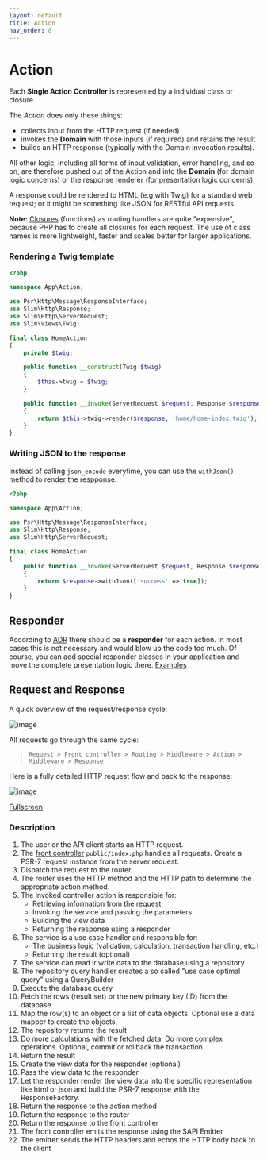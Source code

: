 ```yaml
---
layout: default
title: Action
nav_order: 8
---
```


# Action

Each **Single Action Controller** is represented by a individual class or closure.

The *Action* does only these things:

* collects input from the HTTP request (if needed)
* invokes the **Domain** with those inputs (if required) and retains the result
* builds an HTTP response (typically with the Domain invocation results).

All other logic, including all forms of input validation, error handling, and so on, 
are therefore pushed out of the Action and into the **Domain** 
(for domain logic concerns) or the response renderer (for presentation logic concerns). 

A response could be rendered to HTML (e.g with Twig) for a standard web request; or 
it might be something like JSON for RESTful API requests.

**Note:** [Closures](https://www.php.net/manual/en/class.closure.php) (functions) as routing 
handlers are quite "expensive", because PHP has to create all closures for each request. 
The use of class names is more lightweight, faster and scales better for larger applications.

### Rendering a Twig template

```php
<?php

namespace App\Action;

use Psr\Http\Message\ResponseInterface;
use Slim\Http\Response;
use Slim\Http\ServerRequest;
use Slim\Views\Twig;

final class HomeAction
{
    private $twig;

    public function __construct(Twig $twig)
    {
        $this->twig = $twig;
    }

    public function __invoke(ServerRequest $request, Response $response): ResponseInterface
    {
        return $this->twig->render($response, 'home/home-index.twig');
    }
}
```

### Writing JSON to the response

Instead of calling `json_encode` everytime, you can use the `withJson()` method to render the respponse.

```php
<?php

namespace App\Action;

use Psr\Http\Message\ResponseInterface;
use Slim\Http\Response;
use Slim\Http\ServerRequest;

final class HomeAction
{
    public function __invoke(ServerRequest $request, Response $response): ResponseInterface
    {
        return $response->withJson(['success' => true]);
    }
}
```

## Responder

According to [ADR](#action-domain-responder-adr) there should be a **responder** for each action. In most cases this is not necessary 
and would blow up the code too much. Of course, you can add special responder classes in your application and move the 
complete presentation logic there. [Examples](https://github.com/pmjones/adr-example/tree/master/src/Web/Blog)

## Request and Response

A quick overview of the request/response cycle:

![image](https://user-images.githubusercontent.com/781074/67461691-3c34a880-f63e-11e9-8266-2119ac98f639.png)

All requests go through the same cycle:  

> `Request > Front controller > Routing > Middleware > Action > Middleware > Response`

Here is a fully detailed HTTP request flow and back to the response:

![image](https://user-images.githubusercontent.com/781074/59540964-b2dad000-8eff-11e9-89da-aa98e400bd88.png)

[Fullscreen](https://user-images.githubusercontent.com/781074/59540964-b2dad000-8eff-11e9-89da-aa98e400bd88.png)

### Description

1. The user or the API client starts an HTTP request. 
2. The [front controller](https://en.wikipedia.org/wiki/Front_controller) `public/index.php` handles all requests. Create a PSR-7 request instance from the server request.
3. Dispatch the request to the router.
4. The router uses the HTTP method and the HTTP path to determine the appropriate action method.
5. The invoked controller action is responsible for:
   * Retrieving information from the request
   * Invoking the service and passing the parameters
   * Building the view data
   * Returning the response using a responder
6. The service is a use case handler and responsible for:
   * The business logic (validation, calculation, transaction handling, etc.)
   * Returning the result (optional)
7. The service can read ir write data to the database using a repository
8. The repository query handler creates a so called "use case optimal query" using a QueryBuilder
9. Execute the database query
10. Fetch the rows (result set) or the new primary key (ID) from the database
11. Map the row(s) to an object or a list of data objects. Optional use a data mapper to create the objects.
12. The repository returns the result
13. Do more calculations with the fetched data. Do more complex operations. Optional, commit or rollback the transaction.
14. Return the result
15. Create the view data for the responder (optional)
16. Pass the view data to the responder
17. Let the responder render the view data into the specific representation like html or json and build the PSR-7 response with the ResponseFactory. 
18. Return the response to the action method
19. Return the response to the router
20. Return the response to the front controller
21. The front controller emits the response using the SAPI Emitter
22. The emitter sends the HTTP headers and echos the HTTP body back to the client
